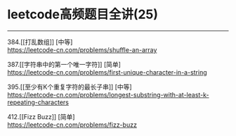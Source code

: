 # leetcode高频题目全讲(25)

---


384.[[打乱数组]] [中等]  
https://leetcode-cn.com/problems/shuffle-an-array

387.[[字符串中的第一个唯一字符]] [简单]  
https://leetcode-cn.com/problems/first-unique-character-in-a-string

395.[[至少有K个重复字符的最长子串]] [中等]  
https://leetcode-cn.com/problems/longest-substring-with-at-least-k-repeating-characters

412.[[Fizz Buzz]] [简单]  
https://leetcode-cn.com/problems/fizz-buzz

